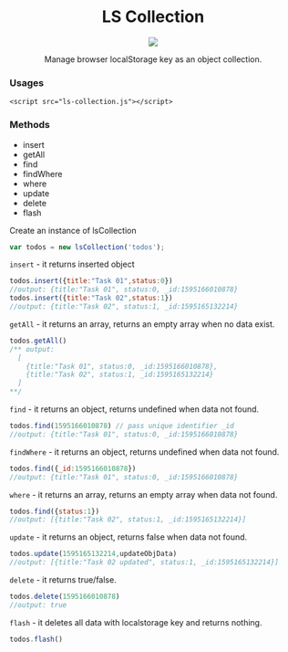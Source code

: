 <h1 align="center">LS Collection</h1>
<p align="center">
    <a href="https://creativecommons.org/licenses/by/4.0/"><img src="https://badgen.net/badge/licence/CC BY 4.0/23BCCB" /></a>
</p>
<p align="center">Manage browser localStorage key as an object collection.</p>


### Usages
```markup
<script src="ls-collection.js"></script>
```

### Methods
- insert
- getAll
- find
- findWhere
- where
- update
- delete
- flash

Create an instance of lsCollection
```js
var todos = new lsCollection('todos');
```

`insert` - it returns inserted object
```js
todos.insert({title:"Task 01",status:0})
//output: {title:"Task 01", status:0, _id:1595166010878}
todos.insert({title:"Task 02",status:1})
//output: {title:"Task 02", status:1, _id:1595165132214}
```

`getAll` - it returns an array, returns an empty array when no data exist.
```js
todos.getAll()
/** output: 
  [
    {title:"Task 01", status:0, _id:1595166010878},
    {title:"Task 02", status:1, _id:1595165132214}
  ]
**/
```

`find` - it returns an object, returns undefined when data not found.
```js
todos.find(1595166010878) // pass unique identifier _id
//output: {title:"Task 01", status:0, _id:1595166010878}
```


`findWhere` - it returns an object, returns undefined when data not found.
```js
todos.find({_id:1595166010878})
//output: {title:"Task 01", status:0, _id:1595166010878}
```

`where` - it returns an array, returns an empty array when data not found.
```js
todos.find({status:1})
//output: [{title:"Task 02", status:1, _id:1595165132214}]
```
`update` - it returns an object, returns false when data not found.
```js
todos.update(1595165132214,updateObjData)
//output: [{title:"Task 02 updated", status:1, _id:1595165132214}]
```

`delete` - it returns true/false.
```js
todos.delete(1595166010878)
//output: true
```

`flash` - it deletes all data with localstorage key and returns nothing.
```js
todos.flash()
```
